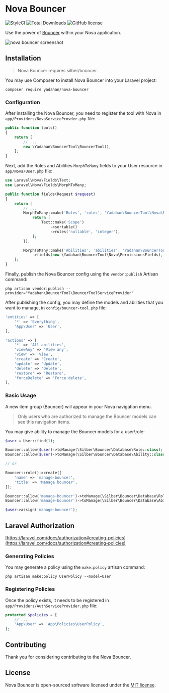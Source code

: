 # Nova Bouncer

[![StyleCI](https://styleci.io/repos/152144400/shield?branch=master&style=flat)](https://styleci.io/repos/152144400)
[![Total Downloads](https://poser.pugx.org/yadahan/nova-bouncer/downloads?format=flat)](https://packagist.org/packages/yadahan/nova-bouncer)
[![GitHub license](https://img.shields.io/badge/license-MIT-blue.svg?style=flat)](https://raw.githubusercontent.com/yadahan/nova-bouncer/master/LICENSE)

Use the power of [Bouncer](https://github.com/JosephSilber/bouncer) within your Nova application.

![nova bouncer screenshot](https://raw.githubusercontent.com/yadahan/nova-bouncer/master/screenshot.png)

## Installation

> Nova Bouncer requires silber/bouncer.

You may use Composer to install Nova Bouncer into your Laravel project:

    composer require yadahan/nova-bouncer

### Configuration

After installing the Nova Bouncer, you need to register the tool with Nova in `app/Providers/NovaServiceProvder.php` file:

```php
public function tools()
{
    return [
        // ...
        new \Yadahan\BouncerTool\BouncerTool(),
    ];
}
```

Next, add the Roles and Abilities `MorphToMany` fields to your User resource in `app/Nova/User.php` file:

```php
use Laravel\Nova\Fields\Text;
use Laravel\Nova\Fields\MorphToMany;

public function fields(Request $request)
{
    return [
        // ...
        MorphToMany::make('Roles', 'roles', 'Yadahan\BouncerTool\Nova\Role')->fields(function () {
            return [
                Text::make('Scope')
                    ->sortable()
                    ->rules('nullable', 'integer'),
            ];
        }),

        MorphToMany::make('Abilities', 'abilities', 'Yadahan\BouncerTool\Nova\Ability')
            ->fields(new \Yadahan\BouncerTool\Nova\PermissionsFields),
    ];
}
```

Finally, publish the Nova Bouncer config using the `vendor:publish` Artisan command:

    php artisan vendor:publish --provider="Yadahan\BouncerTool\BouncerToolServiceProvider"

After publishing the config, you may define the models and abilities that you want to manage, in `config/bouncer-tool.php` file:

```php
'entities' => [
    '*' => 'Everything',
    'App\User' => 'User',
],

'actions' => [
    '*' => 'All abilities',
    'viewAny' => 'View any',
    'view' => 'View',
    'create' => 'Create',
    'update' => 'Update',
    'delete' => 'Delete',
    'restore' => 'Restore',
    'forceDelete' => 'Force delete',
],
```

### Basic Usage

A new item group (Bouncer) will appear in your Nova navigation menu.

> Only users who are authorized to manage the Bouncer models can see this navigation items.

You may give ability to manage the Bouncer models for a user\role:

```php
$user = User::find(1);

Bouncer::allow($user)->toManage(\Silber\Bouncer\Database\Role::class);
Bouncer::allow($user)->toManage(\Silber\Bouncer\Database\Ability::class);

// or

Bouncer::role()->create([
    'name' => 'manage-bouncer',
    'title' => 'Manage bouncer',
]);

Bouncer::allow('manage-bouncer')->toManage(\Silber\Bouncer\Database\Role::class);
Bouncer::allow('manage-bouncer')->toManage(\Silber\Bouncer\Database\Ability::class);

$user->assign('manage-bouncer');
```

## Laravel Authorization

[https://laravel.com/docs/authorization#creating-policies](https://laravel.com/docs/authorization#creating-policies)

### Generating Policies

You may generate a policy using the `make:policy` artisan command:

    php artisan make:policy UserPolicy --model=User

### Registering Policies

Once the policy exists, it needs to be registered in `app/Providers/AuthServiceProvider.php` file:

```php
protected $policies = [
    // ...
    'App\User' => 'App\Policies\UserPolicy',
];
```

## Contributing

Thank you for considering contributing to the Nova Bouncer.

## License

Nova Bouncer is open-sourced software licensed under the [MIT license](http://opensource.org/licenses/MIT).
